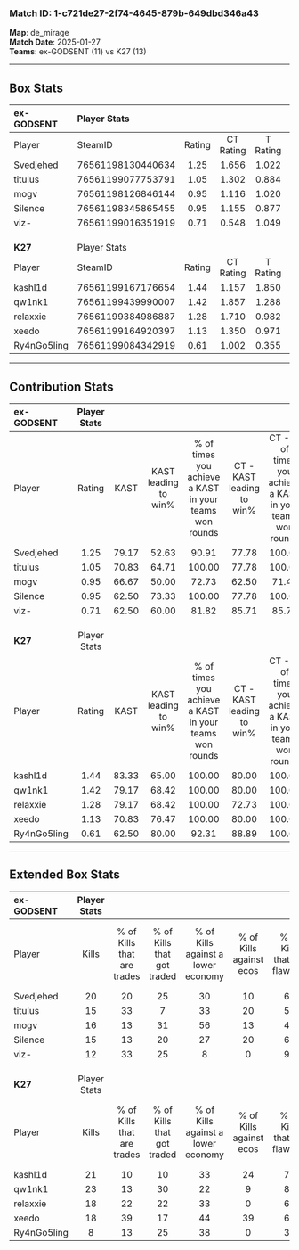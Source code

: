 ### Match ID: 1-c721de27-2f74-4645-879b-649dbd346a43  
**Map**: de_mirage  
**Match Date**: 2025-01-27  
**Teams**: ex-GODSENT (11) vs K27 (13)  

---  

## Box Stats  

| **ex-GODSENT** | Player Stats      |        |           |          |       |       |       |         |        |      |     |
| :- | :- | :-: | :-: | :-: | :-: | :-: | :-: | :-: | :-: | :-: | :-: |
| Player         | SteamID           | Rating | CT Rating | T Rating | KAST  |  ADR  | Kills | Assists | Deaths | K/D  | HS% |
| Svedjehed      | 76561198130440634 |  1.25  |   1.656   |  1.022   | 79.17 | 81.0  |  20   |    7    |   18   | 1.11 | 80  |
| titulus        | 76561199077753791 |  1.05  |   1.302   |  0.884   | 70.83 | 69.0  |  15   |   10    |   15   | 1.00 | 33  |
| mogv           | 76561198126846144 |  0.95  |   1.116   |  1.020   | 66.67 | 80.2  |  16   |    4    |   20   | 0.80 | 62  |
| Silence        | 76561198345865455 |  0.95  |   1.155   |  0.877   | 62.50 | 62.1  |  15   |    6    |   15   | 1.00 | 20  |
| viz-           | 76561199016351919 |  0.71  |   0.548   |  1.049   | 62.50 | 52.5  |  12   |    8    |   20   | 0.60 | 33  |
|                |                   |        |           |          |       |       |       |         |        |      |     |
|                |                   |        |           |          |       |       |       |         |        |      |     |
|                |                   |        |           |          |       |       |       |         |        |      |     |
| **K27**        | Player Stats      |        |           |          |       |       |       |         |        |      |     |
| Player         | SteamID           | Rating | CT Rating | T Rating | KAST  |  ADR  | Kills | Assists | Deaths | K/D  | HS% |
| kashl1d        | 76561199167176654 |  1.44  |   1.157   |  1.850   | 83.33 | 93.6  |  21   |    5    |   14   | 1.50 | 42  |
| qw1nk1         | 76561199439990007 |  1.42  |   1.857   |  1.288   | 79.17 | 101.0 |  23   |    6    |   18   | 1.28 | 56  |
| relaxxie       | 76561199384986887 |  1.28  |   1.710   |  0.982   | 79.17 | 86.1  |  18   |    6    |   14   | 1.29 | 66  |
| xeedo          | 76561199164920397 |  1.13  |   1.350   |  0.971   | 70.83 | 72.6  |  18   |    7    |   16   | 1.13 | 38  |
| Ry4nGo5ling    | 76561199084342919 |  0.61  |   1.002   |  0.355   | 62.50 | 45.2  |   8   |    4    |   16   | 0.50 | 37  |
---  

## Contribution Stats  

| **ex-GODSENT** | Player Stats |       |                      |                                                        |                           |                                                             |                          |                                                            |
| :- | :-: | :-: | :-: | :-: | :-: | :-: | :-: | :-: |
| Player         |    Rating    | KAST  | KAST leading to win% | % of times you achieve a KAST in your teams won rounds | CT - KAST leading to win% | CT - % of times you achieve a KAST in your teams won rounds | T - KAST leading to win% | T - % of times you achieve a KAST in your teams won rounds |
| Svedjehed      |     1.25     | 79.17 |        52.63         |                         90.91                          |           77.78           |                           100.00                            |          30.00           |                           75.00                            |
| titulus        |     1.05     | 70.83 |        64.71         |                         100.00                         |           77.78           |                           100.00                            |          50.00           |                           100.00                           |
| mogv           |     0.95     | 66.67 |        50.00         |                         72.73                          |           62.50           |                            71.43                            |          37.50           |                           75.00                            |
| Silence        |     0.95     | 62.50 |        73.33         |                         100.00                         |           77.78           |                           100.00                            |          66.67           |                           100.00                           |
| viz-           |     0.71     | 62.50 |        60.00         |                         81.82                          |           85.71           |                            85.71                            |          37.50           |                           75.00                            |
|                |              |       |                      |                                                        |                           |                                                             |                          |                                                            |
|                |              |       |                      |                                                        |                           |                                                             |                          |                                                            |
|                |              |       |                      |                                                        |                           |                                                             |                          |                                                            |
| **K27**        | Player Stats |       |                      |                                                        |                           |                                                             |                          |                                                            |
| Player         |    Rating    | KAST  | KAST leading to win% | % of times you achieve a KAST in your teams won rounds | CT - KAST leading to win% | CT - % of times you achieve a KAST in your teams won rounds | T - KAST leading to win% | T - % of times you achieve a KAST in your teams won rounds |
| kashl1d        |     1.44     | 83.33 |        65.00         |                         100.00                         |           80.00           |                           100.00                            |          50.00           |                           100.00                           |
| qw1nk1         |     1.42     | 79.17 |        68.42         |                         100.00                         |           80.00           |                           100.00                            |          55.56           |                           100.00                           |
| relaxxie       |     1.28     | 79.17 |        68.42         |                         100.00                         |           72.73           |                           100.00                            |          62.50           |                           100.00                           |
| xeedo          |     1.13     | 70.83 |        76.47         |                         100.00                         |           80.00           |                           100.00                            |          71.43           |                           100.00                           |
| Ry4nGo5ling    |     0.61     | 62.50 |        80.00         |                         92.31                          |           88.89           |                           100.00                            |          66.67           |                           80.00                            |
---  

## Extended Box Stats  

| **ex-GODSENT** | Player Stats |                            |                            |                                    |                         |                              |                                 |        |                             |                                     |                          |                               |                            |
| :- | :-: | :-: | :-: | :-: | :-: | :-: | :-: | :-: | :-: | :-: | :-: | :-: | :-: |
| Player         |    Kills     | % of Kills that are trades | % of Kills that got traded | % of Kills against a lower economy | % of Kills against ecos | % of Kills that are flawless | % of Kills that are close duels | Deaths | % of Deaths that get traded | % of Deaths against a lower economy | % of Deaths against ecos | % of Deaths that are flawless | % of Deaths that are close |
| Svedjehed      |      20      |             20             |             25             |                 30                 |           10            |              60              |               15                |   18   |             22              |                 17                  |            6             |              72               |             6              |
| titulus        |      15      |             33             |             7              |                 33                 |           20            |              53              |                0                |   15   |             13              |                 13                  |            0             |              67               |             7              |
| mogv           |      16      |             13             |             31             |                 56                 |           13            |              44              |               13                |   20   |             25              |                 10                  |            5             |              80               |             5              |
| Silence        |      15      |             13             |             20             |                 27                 |           20            |              67              |               13                |   15   |             20              |                 13                  |            0             |              67               |             0              |
| viz-           |      12      |             33             |             25             |                 8                  |            0            |              92              |                0                |   20   |             20              |                 20                  |            10            |              65               |             5              |
|                |              |                            |                            |                                    |                         |                              |                                 |        |                             |                                     |                          |                               |                            |
|                |              |                            |                            |                                    |                         |                              |                                 |        |                             |                                     |                          |                               |                            |
|                |              |                            |                            |                                    |                         |                              |                                 |        |                             |                                     |                          |                               |                            |
| **K27**        | Player Stats |                            |                            |                                    |                         |                              |                                 |        |                             |                                     |                          |                               |                            |
| Player         |    Kills     | % of Kills that are trades | % of Kills that got traded | % of Kills against a lower economy | % of Kills against ecos | % of Kills that are flawless | % of Kills that are close duels | Deaths | % of Deaths that get traded | % of Deaths against a lower economy | % of Deaths against ecos | % of Deaths that are flawless | % of Deaths that are close |
| kashl1d        |      21      |             10             |             10             |                 33                 |           24            |              76              |                0                |   14   |             21              |                 14                  |            7             |              71               |             14             |
| qw1nk1         |      23      |             13             |             30             |                 22                 |            9            |              83              |                4                |   18   |             39              |                 22                  |            11            |              72               |             0              |
| relaxxie       |      18      |             22             |             22             |                 33                 |            0            |              67              |               11                |   14   |             21              |                  7                  |            0             |              36               |             14             |
| xeedo          |      18      |             39             |             17             |                 44                 |           39            |              67              |                6                |   16   |              6              |                 19                  |            6             |              69               |             6              |
| Ry4nGo5ling    |      8       |             13             |             25             |                 38                 |            0            |              38              |                0                |   16   |             19              |                 19                  |            13            |              56               |             13             |
